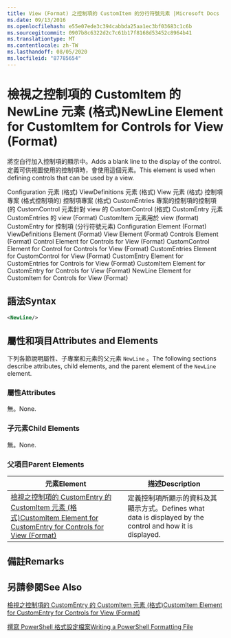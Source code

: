 ```yaml
---
title: View (Format) 之控制項的 CustomItem 的分行符號元素 |Microsoft Docs
ms.date: 09/13/2016
ms.openlocfilehash: e55e07ede3c394cabbda25aa1ec3bf03683c1c6b
ms.sourcegitcommit: 0907b8c6322d2c7c61b17f8168d53452c8964b41
ms.translationtype: MT
ms.contentlocale: zh-TW
ms.lasthandoff: 08/05/2020
ms.locfileid: "87785654"
---
```

# <a name="newline-element-for-customitem-for-controls-for-view-format"></a><span data-ttu-id="772f7-102">檢視之控制項的 CustomItem 的 NewLine 元素 (格式)</span><span class="sxs-lookup"><span data-stu-id="772f7-102">NewLine Element for CustomItem for Controls for View (Format)</span></span>

<span data-ttu-id="772f7-103">將空白行加入控制項的顯示中。</span><span class="sxs-lookup"><span data-stu-id="772f7-103">Adds a blank line to the display of the control.</span></span> <span data-ttu-id="772f7-104">定義可供視圖使用的控制項時，會使用這個元素。</span><span class="sxs-lookup"><span data-stu-id="772f7-104">This element is used when defining controls that can be used by a view.</span></span>

<span data-ttu-id="772f7-105">Configuration 元素 (格式) ViewDefinitions 元素 (格式) View 元素 (格式) 控制項專案 (格式控制項的) 控制項專案 (格式) CustomEntries 專案的控制項的控制項 (的 CustomControl 元素針對 view 的 CustomControl (格式) CustomEntry 元素 CustomEntries 的 view (Format) CustomItem 元素用於 view (format) CustomEntry for 控制項 (分行符號元素) </span><span class="sxs-lookup"><span data-stu-id="772f7-105">Configuration Element (Format) ViewDefinitions Element (Format) View Element (Format) Controls Element (Format) Control Element for Controls for View (Format) CustomControl Element for Control for Controls for View (Format) CustomEntries Element for CustomControl for View (Format) CustomEntry Element for CustomEntries for Controls for View (Format) CustomItem Element for CustomEntry for Controls for View (Format) NewLine Element for CustomItem for Controls for View (Format)</span></span>

## <a name="syntax"></a><span data-ttu-id="772f7-106">語法</span><span class="sxs-lookup"><span data-stu-id="772f7-106">Syntax</span></span>

```xml
<NewLine/>
```

## <a name="attributes-and-elements"></a><span data-ttu-id="772f7-107">屬性和項目</span><span class="sxs-lookup"><span data-stu-id="772f7-107">Attributes and Elements</span></span>

<span data-ttu-id="772f7-108">下列各節說明屬性、子專案和元素的父元素 `NewLine` 。</span><span class="sxs-lookup"><span data-stu-id="772f7-108">The following sections describe attributes, child elements, and the parent element of the `NewLine` element.</span></span>

### <a name="attributes"></a><span data-ttu-id="772f7-109">屬性</span><span class="sxs-lookup"><span data-stu-id="772f7-109">Attributes</span></span>

<span data-ttu-id="772f7-110">無。</span><span class="sxs-lookup"><span data-stu-id="772f7-110">None.</span></span>

### <a name="child-elements"></a><span data-ttu-id="772f7-111">子元素</span><span class="sxs-lookup"><span data-stu-id="772f7-111">Child Elements</span></span>

<span data-ttu-id="772f7-112">無。</span><span class="sxs-lookup"><span data-stu-id="772f7-112">None.</span></span>

### <a name="parent-elements"></a><span data-ttu-id="772f7-113">父項目</span><span class="sxs-lookup"><span data-stu-id="772f7-113">Parent Elements</span></span>

|<span data-ttu-id="772f7-114">元素</span><span class="sxs-lookup"><span data-stu-id="772f7-114">Element</span></span>|<span data-ttu-id="772f7-115">描述</span><span class="sxs-lookup"><span data-stu-id="772f7-115">Description</span></span>|
|-------------|-----------------|
|[<span data-ttu-id="772f7-116">檢視之控制項的 CustomEntry 的 CustomItem 元素 (格式)</span><span class="sxs-lookup"><span data-stu-id="772f7-116">CustomItem Element for CustomEntry for Controls for View (Format)</span></span>](./customitem-element-for-customentry-for-controls-for-view-format.md)|<span data-ttu-id="772f7-117">定義控制項所顯示的資料及其顯示方式。</span><span class="sxs-lookup"><span data-stu-id="772f7-117">Defines what data is displayed by the control and how it is displayed.</span></span>|

## <a name="remarks"></a><span data-ttu-id="772f7-118">備註</span><span class="sxs-lookup"><span data-stu-id="772f7-118">Remarks</span></span>

## <a name="see-also"></a><span data-ttu-id="772f7-119">另請參閱</span><span class="sxs-lookup"><span data-stu-id="772f7-119">See Also</span></span>

[<span data-ttu-id="772f7-120">檢視之控制項的 CustomEntry 的 CustomItem 元素 (格式)</span><span class="sxs-lookup"><span data-stu-id="772f7-120">CustomItem Element for CustomEntry for Controls for View (Format)</span></span>](./customitem-element-for-customentry-for-controls-for-view-format.md)

[<span data-ttu-id="772f7-121">撰寫 PowerShell 格式設定檔案</span><span class="sxs-lookup"><span data-stu-id="772f7-121">Writing a PowerShell Formatting File</span></span>](./writing-a-powershell-formatting-file.md)
